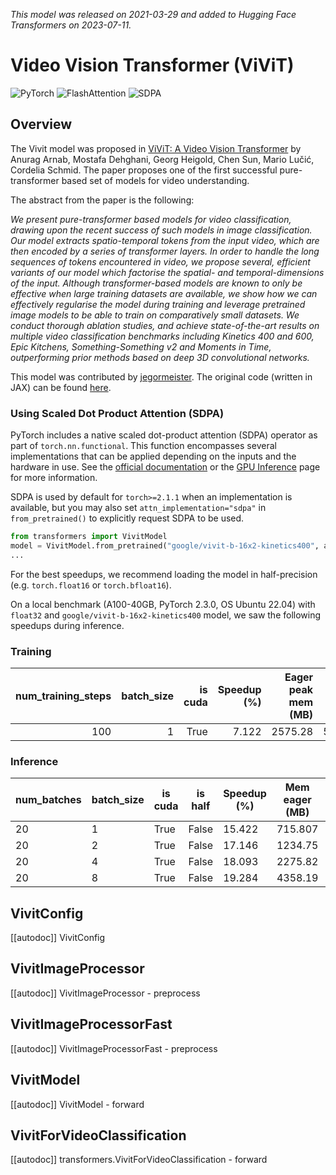 <!--Copyright 2023 The HuggingFace Team. All rights reserved.

Licensed under the Apache License, Version 2.0 (the "License"); you may not use this file except in compliance with
the License. You may obtain a copy of the License at

http://www.apache.org/licenses/LICENSE-2.0

Unless required by applicable law or agreed to in writing, software distributed under the License is distributed on
an "AS IS" BASIS, WITHOUT WARRANTIES OR CONDITIONS OF ANY KIND, either express or implied. See the License for the
specific language governing permissions and limitations under the License.
-->
*This model was released on 2021-03-29 and added to Hugging Face Transformers on 2023-07-11.*

# Video Vision Transformer (ViViT)

<div class="flex flex-wrap space-x-1">
<img alt="PyTorch" src="https://img.shields.io/badge/PyTorch-DE3412?style=flat&logo=pytorch&logoColor=white">
<img alt="FlashAttention" src="https://img.shields.io/badge/%E2%9A%A1%EF%B8%8E%20FlashAttention-eae0c8?style=flat">
<img alt="SDPA" src="https://img.shields.io/badge/SDPA-DE3412?style=flat&logo=pytorch&logoColor=white">
</div>

## Overview

The Vivit model was proposed in [ViViT: A Video Vision Transformer](https://huggingface.co/papers/2103.15691) by Anurag Arnab, Mostafa Dehghani, Georg Heigold, Chen Sun, Mario Lučić, Cordelia Schmid.
The paper proposes one of the first successful pure-transformer based set of models for video understanding.

The abstract from the paper is the following:

*We present pure-transformer based models for video classification, drawing upon the recent success of such models in image classification. Our model extracts spatio-temporal tokens from the input video, which are then encoded by a series of transformer layers. In order to handle the long sequences of tokens encountered in video, we propose several, efficient variants of our model which factorise the spatial- and temporal-dimensions of the input. Although transformer-based models are known to only be effective when large training datasets are available, we show how we can effectively regularise the model during training and leverage pretrained image models to be able to train on comparatively small datasets. We conduct thorough ablation studies, and achieve state-of-the-art results on multiple video classification benchmarks including Kinetics 400 and 600, Epic Kitchens, Something-Something v2 and Moments in Time, outperforming prior methods based on deep 3D convolutional networks.*

This model was contributed by [jegormeister](https://huggingface.co/jegormeister). The original code (written in JAX) can be found [here](https://github.com/google-research/scenic/tree/main/scenic/projects/vivit).

### Using Scaled Dot Product Attention (SDPA)

PyTorch includes a native scaled dot-product attention (SDPA) operator as part of `torch.nn.functional`. This function
encompasses several implementations that can be applied depending on the inputs and the hardware in use. See the
[official documentation](https://pytorch.org/docs/stable/generated/torch.nn.functional.scaled_dot_product_attention.html)
or the [GPU Inference](https://huggingface.co/docs/transformers/main/en/perf_infer_gpu_one#pytorch-scaled-dot-product-attention)
page for more information.

SDPA is used by default for `torch>=2.1.1` when an implementation is available, but you may also set
`attn_implementation="sdpa"` in `from_pretrained()` to explicitly request SDPA to be used.

```py
from transformers import VivitModel
model = VivitModel.from_pretrained("google/vivit-b-16x2-kinetics400", attn_implementation="sdpa", dtype=torch.float16)
...
```

For the best speedups, we recommend loading the model in half-precision (e.g. `torch.float16` or `torch.bfloat16`).

On a local benchmark (A100-40GB, PyTorch 2.3.0, OS Ubuntu 22.04) with `float32` and `google/vivit-b-16x2-kinetics400` model, we saw the following speedups during inference.

### Training
|   num_training_steps |   batch_size |   is cuda |   Speedup (%) |   Eager peak mem (MB) |   sdpa peak mem (MB) |   Mem saving (%) |
|---------------------:|-------------:|----------:|--------------:|----------------------:|---------------------:|-----------------:|
|                  100 |            1 |      True |         7.122 |               2575.28 |              5932.54 |           130.364 |

### Inference
|   num_batches |   batch_size |   is cuda |   is half |   Speedup (%) |   Mem eager (MB) |   Mem BT (MB) |   Mem saved (%) |
|---------------|--------------|-----------|-----------|---------------|------------------|---------------|-----------------|
|            20 |             1 |   True    |   False   |      15.422   |     715.807      |    317.079    |      125.75     |
|            20 |             2 |   True    |   False   |      17.146   |    1234.75       |    447.175    |      176.122    |
|            20 |             4 |   True    |   False   |      18.093   |    2275.82       |    709.864    |      220.6      |
|            20 |             8 |   True    |   False   |      19.284   |    4358.19       |   1233.24     |      253.393    |

## VivitConfig

[[autodoc]] VivitConfig

## VivitImageProcessor

[[autodoc]] VivitImageProcessor
    - preprocess

## VivitImageProcessorFast

[[autodoc]] VivitImageProcessorFast
    - preprocess

## VivitModel

[[autodoc]] VivitModel
    - forward

## VivitForVideoClassification

[[autodoc]] transformers.VivitForVideoClassification
    - forward
